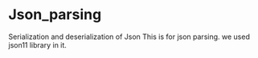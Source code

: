 # Json_parsing
Serialization and deserialization of Json
This is for json parsing. we used json11 library in it.
